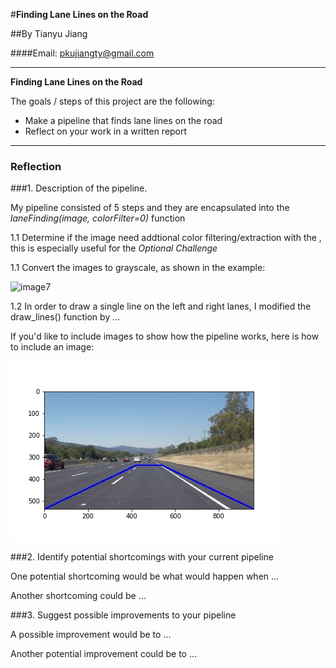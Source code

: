 #**Finding Lane Lines on the Road** 

##By Tianyu Jiang

####Email: pkujiangty@gmail.com

---

**Finding Lane Lines on the Road**

The goals / steps of this project are the following:
* Make a pipeline that finds lane lines on the road
* Reflect on your work in a written report


[image0]: ./test_images/region_of_interest.jpg "ROI"
[image1]: ./test_images/detected_solidWhiteCurve.jpg "SWC"
[image2]: ./test_images/detected_solidWhiteRight.jpg "SWR"
[image3]: ./test_images/detected_solidYellowCurve.jpg "SYC"
[image4]: ./test_images/detected_solidYellowCurve2.jpg "SYC2"
[image5]: ./test_images/detected_solidYellowLeft.jpg "SYL"
[image6]: ./test_images/detected_whiteCarLaneSwitch.jpg "WCLS"
[image7]: ./examples/grayscale.jpg "gray"

---

### Reflection

###1. Description of the pipeline.

My pipeline consisted of 5 steps and they are encapsulated into the *laneFinding(image, colorFilter=0)* function

1.1 Determine if the image need addtional color filtering/extraction with the , this is especially useful for the *Optional Challenge*

1.1 Convert the images to grayscale, as shown in the example:

![image7]

1.2 In order to draw a single line on the left and right lanes, I modified the draw_lines() function by ...

If you'd like to include images to show how the pipeline works, here is how to include an image: 

![image0]


###2. Identify potential shortcomings with your current pipeline


One potential shortcoming would be what would happen when ... 

Another shortcoming could be ...


###3. Suggest possible improvements to your pipeline

A possible improvement would be to ...

Another potential improvement could be to ...
